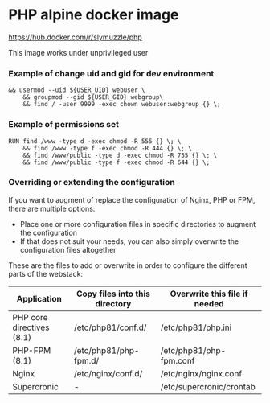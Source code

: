 # PHP alpine docker image
https://hub.docker.com/r/slymuzzle/php

This image works under unprivileged user

### Example of change uid and gid for dev environment
```
&& usermod --uid ${USER_UID} webuser \
    && groupmod --gid ${USER_GID} webgroup\
    && find / -user 9999 -exec chown webuser:webgroup {} \;
```

### Example of permissions set
```
RUN find /www -type d -exec chmod -R 555 {} \; \
    && find /www -type f -exec chmod -R 444 {} \; \
    && find /www/public -type d -exec chmod -R 755 {} \; \
    && find /www/public -type f -exec chmod -R 644 {} \;
```

### Overriding or extending the configuration

If you want to augment of replace the configuration of Nginx, PHP or FPM, there are multiple options:
- Place one or more configuration files in specific directories to augment the configuration
- If that does not suit your needs, you can also simply overwrite the configuration files altogether

These are the files to add or overwrite in order to configure the different parts of the webstack:

| Application               | Copy files into this directory | Overwrite this file if needed |
|---------------------------|--------------------------------|-------------------------------|
| PHP core directives (8.1) | /etc/php81/conf.d/             | /etc/php81/php.ini            |
| PHP-FPM (8.1)             | /etc/php81/php-fpm.d/          | /etc/php81/php-fpm.conf       |
| Nginx                     | /etc/nginx/conf.d/             | /etc/nginx/nginx.conf         |
| Supercronic               | -                              | /etc/supercronic/crontab      |
